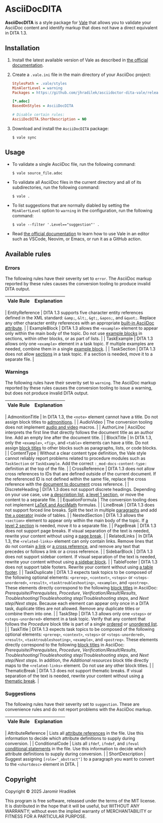 # AsciiDocDITA

**AsciiDocDITA** is a style package for [Vale](https://vale.sh/) that allows you to validate your AsciiDoc content and identify markup that does not have a direct equivalent in DITA 1.3.

## Installation

1.  Install the latest available version of Vale as described in [the official documentation](https://vale.sh/docs/install).
2.  Create a `.vale.ini` file in the main directory of your AsciiDoc project:

    ```ini
    StylesPath = .vale/styles
    MinAlertLevel = warning
    Packages = https://github.com/jhradilek/asciidoctor-dita-vale/releases/latest/download/AsciiDocDITA.zip

    [*.adoc]
    BasedOnStyles = AsciiDocDITA

    # Disable certain rules:
    AsciiDocDITA.ShortDescription = NO
    ```
3.  Download and install the `AsciiDocDITA` package:

    ```console
    $ vale sync
    ```

## Usage

*   To validate a single AsciiDoc file, run the following command:

    ```console
    $ vale source_file.adoc
    ```
*   To validate all AsciiDoc files in the current directory and all of its subdirectories, run the following command:

    ```console
    $ vale .
    ```
*   To list suggestions that are normally diabled by setting the `MinAlertLevel` option to `warning` in the configuration, run the following command:

    ```console
    $ vale --filter '.Level=="suggestion"' .
    ```
*   Read [the official documentation](https://vale.sh/docs/install) to learn how to use Vale in an editor such as VSCode, Neovim, or Emacs, or run it as a GitHub action.

## Available rules

### Errors

The following rules have their severity set to `error`. The AsciiDoc markup reported by these rules causes the conversion tooling to produce invalid DITA output.

| Vale Rule | Explanation |
| --- | --- |
<a id="entityreference"></a>
| EntityReference | DITA 1.3 supports five character entity references defined in the XML standard: `&amp;`, `&lt;`, `&gt;`, `&apos;`, and `&quot;`. Replace any other character entity references with an appropriate [built-in AsciiDoc attribute](https://docs.asciidoctor.org/asciidoc/latest/attributes/character-replacement-ref/). |
<a id="exampleblock"></a>
| ExampleBlock | DITA 1.3 allows the `<example>` element to appear only within the main body of the topic. Do not use [example blocks](https://docs.asciidoctor.org/asciidoc/latest/blocks/example-blocks/) in sections, within other blocks, or as part of lists. |
<a id="taskexample"></a>
| TaskExample | DITA 1.3 allows only one `<example>` element in a task topic. If multiple examples are needed, combine them in a single [example block](https://docs.asciidoctor.org/asciidoc/latest/blocks/example-blocks/). |
<a id="tasksection"></a>
| TaskSection | DITA 1.3 does not allow [sections](https://docs.asciidoctor.org/asciidoc/latest/sections/titles-and-levels/) in a task topic. If a section is needed, move it to a separate file. |

### Warnings

The following rules have their severity set to `warning`. The AsciiDoc markup reported by these rules causes the conversion tooling to issue a warning, but does not produce invalid DITA output.

| Vale Rule | Explanation |
| --- | --- |
<a id="admonitiontitle"></a>
| AdmonitionTitle | In DITA 1.3, the `<note>` element cannot have a title. Do not assign block titles to [admonitions](https://docs.asciidoctor.org/asciidoc/latest/blocks/admonitions/). |
<a id="audiovideo"></a>
| AudioVideo | The conversion tooling does not implement [audio and video](https://docs.asciidoctor.org/asciidoc/latest/macros/audio-and-video/) macros. |
<a id="authorline"></a>
| AuthorLine | AsciiDoc interprets the first line that directly follows the document title as an author line. Add an empty line after the document title. |
<a id="blocktitle"></a>
| BlockTitle | In DITA 1.3, only the `<example>`, `<fig>`, and `<table>` elements can have a title. Do not assign [block titles](https://docs.asciidoctor.org/asciidoc/latest/blocks/add-title/) to other blocks such as paragraphs, lists, or code blocks. |
<a id="contenttype"></a>
| ContentType | Without a clear content type definition, the Vale style cannot reliably report problems related to procedure modules such as `TaskSection` or `TaskExample`. Add the correct `:_mod-docs-content-type:` definition at the top of the file. |
<a id="crossreference"></a>
| CrossReference | DITA 1.3 does not allow cross references to IDs that are defined outside of the current document. If the referenced ID is not defined within the same file, replace the cross reference with the [document to document](https://docs.asciidoctor.org/asciidoc/latest/macros/inter-document-xref/) cross reference. |
<a id="discreteheading"></a>
| DiscreteHeading | DITA 1.3 does not support discrete headings. Depending on your use case, use [a description list](https://docs.asciidoctor.org/asciidoc/latest/lists/description/), [a level 1 section](https://docs.asciidoctor.org/asciidoc/latest/sections/titles-and-levels/), or move the content to a separate file. |
<a id="equationformula"></a>
| EquationFormula | The conversion tooling does not implement [LaTeX and AsciiMath](https://docs.asciidoctor.org/asciidoc/latest/stem/) formulas. |
<a id="linebreak"></a>
| LineBreak | DITA 1.3 does not support forced line breaks. Split the text in multiple [paragraphs](https://docs.asciidoctor.org/asciidoc/latest/blocks/paragraphs/) and add [the `a` operator](https://docs.asciidoctor.org/asciidoc/latest/tables/format-cell-content/#a-operator) inside of tables. |
<a id="nestedsection"></a>
| NestedSection | DITA 1.3 allows the `<section>` element to appear only within the main body of the topic. If [a level 2 section](https://docs.asciidoctor.org/asciidoc/latest/sections/titles-and-levels/) is needed, move it to a separate file. |
<a id="pagebreak"></a>
| PageBreak | DITA 1.3 does not support page breaks. If visual separation of the text is needed, rewrite your content without using a [page break](https://docs.asciidoctor.org/asciidoc/latest/blocks/breaks/#page-breaks). |
<a id="relatedlinks"></a>
| RelatedLinks | In DITA 1.3, the `<related-links>` element can only contain links. Remove lines that do not contain [a link](https://docs.asciidoctor.org/asciidoc/latest/macros/links/) or [a cross reference](https://docs.asciidoctor.org/asciidoc/latest/macros/xref/), and remove any text that precedes or follows a link or a cross reference. |
<a id="sidebarblock"></a>
| SidebarBlock | DITA 1.3 does not support sidebar content. If visual separation of the text is needed, rewrite your content without using [a sidebar block](https://docs.asciidoctor.org/asciidoc/latest/blocks/sidebars/). |
<a id="tablefooter"></a>
| TableFooter | DITA 1.3 does not support table footers. Rewrite your content without using [a table footer](https://docs.asciidoctor.org/asciidoc/latest/tables/add-footer-row/#assign-footer-to-the-last-row). |
<a id="taskduplicate"></a>
| TaskDuplicate | DITA 1.3 expects task topics to be composed of the following optional elements: `<prereq>`, `<context>`, `<steps>` or `<steps-unordered>`, `<result>`, `<tasktroubleshooting>`, `<example>`, and `<postreq>`. These elements directly correspond to the following [block titles](https://docs.asciidoctor.org/asciidoc/latest/blocks/add-title/) in AsciiDoc: *Prerequisite*/*Prerequisites*, *Procedure*, *Verification*/*Result*/*Results*, *Troubleshooting*/*Troubleshooting step*/*Troubleshooting steps*, and *Next step*/*Next steps*. Because each element can appear only once in a DITA task, duplicate titles are not allowed. Remove any duplicate titles or combine them into one. |
<a id="taskstep"></a>
| TaskStep | DITA 1.3 allows only one `<steps>` or `<steps-unordered>` element in a task topic. Verify that any content that follows the *Procedure* block title is part of a single [ordered](https://docs.asciidoctor.org/asciidoc/latest/lists/ordered/) or [unordered list](https://docs.asciidoctor.org/asciidoc/latest/lists/unordered/). |
<a id="tasktitle"></a>
| TaskTitle | DITA 1.3 expects task topics to be composed of the following optional elements: `<prereq>`, `<context>`, `<steps>` or `<steps-unordered>`, `<result>`, `<tasktroubleshooting>`, `<example>`, and `<postreq>`. These elements directly correspond to the following [block titles](https://docs.asciidoctor.org/asciidoc/latest/blocks/add-title/) in AsciiDoc: *Prerequisite*/*Prerequisites*, *Procedure*, *Verification*/*Result*/*Results*, *Troubleshooting*/*Troubleshooting step*/*Troubleshooting steps*, and *Next step*/*Next steps*. In addition, the *Additional resources* block title directly maps to the `<related-links>` element. Do not use any other block titles. |
<a id="thematicbreak"></a>
| ThematicBreak | DITA 1.3 does not support thematic breaks. If visual separation  of the text is needed, rewrite your content without using [a thematic break](https://docs.asciidoctor.org/asciidoc/latest/blocks/breaks/#thematic-breaks). |

### Suggestions

The following rules have their severity set to `suggestion`. These are convenience rules and do not report problems with the AsciiDoc markup.

| Vale Rule | Explanation |
| --- | --- |
<a id="attributereference"></a>
| AttributeReference | Lists all [attribute references](https://docs.asciidoctor.org/asciidoc/latest/attributes/reference-attributes/) in the file. Use this information to decide which attribute definitions to supply during conversion. |
<a id="conditionalcode"></a>
| ConditionalCode | Lists all `ifdef`, `ifndef`, and `ifeval` [conditional statements](https://docs.asciidoctor.org/asciidoc/latest/directives/conditionals/) in the file. Use this information to decide which attribute definitions to supply during conversion. |
<a id="shortdescription"></a>
| ShortDescription | Suggest assigning `[role="_abstract"]` to a paragraph you want to convert to the `<shortdesc>` element in DITA. |

## Copyright

Copyright © 2025 Jaromir Hradilek

This program is free software, released under the terms of the MIT license. It is distributed in the hope that it will be useful, but WITHOUT ANY WARRANTY; without even the implied warranty of MERCHANTABILITY or FITNESS FOR A PARTICULAR PURPOSE.
